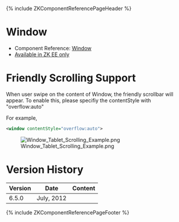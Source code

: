 {% include ZKComponentReferencePageHeader %}

# Window

- Component Reference:
  [Window](ZK_Component_Reference/Containers/Window)
- [Available in ZK EE only](http://www.zkoss.org/product/edition.dsp)

# Friendly Scrolling Support

When user swipe on the content of Window, the friendly scrollbar will
appear. To enable this, please specifiy the contentStyle with
"overflow:auto"

For example,

``` xml
<window contentStyle="overflow:auto">
```

<figure>
<img src="Window_Tablet_Scrolling_Example.png"
title="Window_Tablet_Scrolling_Example.png" />
<figcaption>Window_Tablet_Scrolling_Example.png</figcaption>
</figure>

# Version History

| Version | Date       | Content |
|---------|------------|---------|
| 6.5.0   | July, 2012 |         |

{% include ZKComponentReferencePageFooter %}
